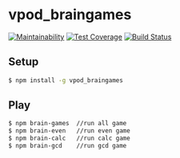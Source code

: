 # vpod_braingames

[![Maintainability](https://api.codeclimate.com/v1/badges/e0df72ec3ddfeac7d74f/maintainability)](https://codeclimate.com/github/vpodgurskiy/project-lvl1-s260/maintainability)
[![Test Coverage](https://api.codeclimate.com/v1/badges/e0df72ec3ddfeac7d74f/test_coverage)](https://codeclimate.com/github/vpodgurskiy/project-lvl1-s260/test_coverage)
[![Build Status](https://travis-ci.org/vpodgurskiy/project-lvl1-s260.svg?branch=master)](https://travis-ci.org/vpodgurskiy/project-lvl1-s260)

## Setup

```sh
$ npm install -g vpod_braingames
```

## Play

```sh
$ npm brain-games  //run all game
$ npm brain-even   //run even game
$ npm brain-calc   //run calc game
$ npm brain-gcd    //run gcd game
```
